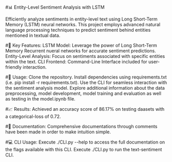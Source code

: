 #📊 Entity-Level Sentiment Analysis with LSTM

Efficiently analyze sentiments in entity-level text using Long Short-Term Memory (LSTM) neural networks. 
This project employs advanced natural language processing techniques to predict sentiment behind entities mentioned in textual data.

#🚀 Key Features:
LSTM Model: Leverage the power of Long Short-Term Memory Recurrent nueral networks for accurate sentiment predictions.
Entity-Level Analysis: Focus on sentiments associated with specific entities within the text.
CLI Frontend: Command-Line Interface included for user-friendly interaction.

#🔧 Usage:
Clone the repository.
Install dependencies using requirements.txt (i.e. pip install -r requirements.txt).
Use the CLI for seamless interaction with the sentiment analysis model.
Explore additional information about the data preprocessing, model development, model training and evaluation as well as testing in the model.ipynb file.

#📈 Results:
Achieved an accuracy score of 86.17% on testing daasets with a categorical-loss of 0.72.

#📄 Documentation:
Comprehensive documentations through comments have been made in order to make intuition simple.

#💻 CLI Usage:
Execute ./CLI.py --help to access the full documentation on the flags available with this CLI.
Execute ./CLI.py to run the text-sentiment CLI.
